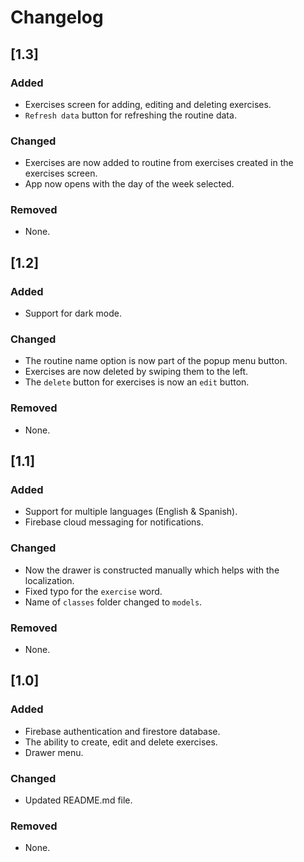 # Changelog

## [1.3]

### Added

- Exercises screen for adding, editing and deleting exercises.
- `Refresh data` button for refreshing the routine data.

### Changed

- Exercises are now added to routine from exercises created in the exercises screen.
- App now opens with the day of the week selected.

### Removed

- None.

## [1.2]

### Added

- Support for dark mode.

### Changed

- The routine name option is now part of the popup menu button.
- Exercises are now deleted by swiping them to the left.
- The `delete` button for exercises is now an `edit` button.

### Removed

- None.

## [1.1]

### Added

- Support for multiple languages (English & Spanish).
- Firebase cloud messaging for notifications.

### Changed

- Now the drawer is constructed manually which helps with the localization.
- Fixed typo for the `exercise` word.
- Name of `classes` folder changed to `models`.

### Removed

- None.

## [1.0]

### Added

- Firebase authentication and firestore database.
- The ability to create, edit and delete exercises.
- Drawer menu.

### Changed

- Updated README.md file.

### Removed

- None.
